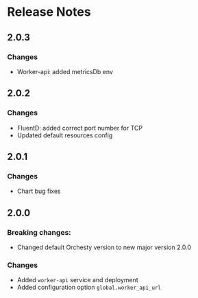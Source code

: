 # Release Notes

## 2.0.3

### Changes

- Worker-api: added metricsDb env

## 2.0.2

### Changes

- FluentD: added correct port number for TCP
- Updated default resources config

## 2.0.1

### Changes

- Chart bug fixes

## 2.0.0

### Breaking changes:

- Changed default Orchesty version to new major version 2.0.0

### Changes

- Added `worker-api` service and deployment
- Added configuration option `global.worker_api_url` 
